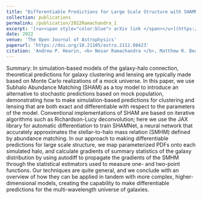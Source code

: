 ```yaml
---
title: "Differentiable Predictions for Large Scale Structure with SHAMNet"
collection: publications
permalink: /publication/2022Ramachandra_1
excerpt: '[<u><span style="color:blue"> arXiv link </span></u>](https://arxiv.org/abs/2112.08423)'
date: 2022
venue: 'The Open Journal of Astrophysics'
paperurl: 'https://doi.org/10.21105/astro.2112.08423'
citation: 'Andrew P. Hearin, <b> Nesar Ramachandra </b>, Matthew R. Becker, Joseph DeRose; Differentiable Predictions for Large Scale Structure with SHAMNet, The Open Journal of Astrophysics, Vol. 5, 2022'
---
```



Summary: In simulation-based models of the galaxy-halo connection, theoretical predictions for galaxy clustering and lensing are typically made based on Monte Carlo realizations of a mock universe. In this paper, we use Subhalo Abundance Matching (SHAM) as a toy model to introduce an alternative to stochastic predictions based on mock population, demonstrating how to make simulation-based predictions for clustering and lensing that are both exact and differentiable with respect to the parameters of the model. Conventional implementations of SHAM are based on iterative algorithms such as Richardson-Lucy deconvolution; here we use the JAX library for automatic differentiation to train SHAMNet, a neural network that accurately approximates the stellar-to-halo mass relation (SMHM) defined by abundance matching. In our approach to making differentiable predictions for large scale structure, we map parameterized PDFs onto each simulated halo, and calculate gradients of summary statistics of the galaxy distribution by using autodiff to propagate the gradients of the SMHM through the statistical estimators used to measure one- and two-point functions. Our techniques are quite general, and we conclude with an overview of how they can be applied in tandem with more complex, higher-dimensional models, creating the capability to make differentiable predictions for the multi-wavelength universe of galaxies.

